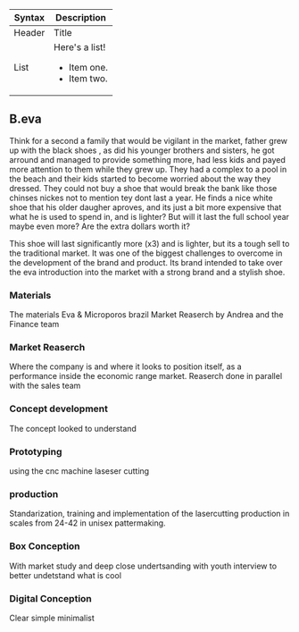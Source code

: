 
| Syntax      | Description |
| ----------- | ----------- |
| Header      | Title |
| List        | Here's a list! <ul><li>Item one.</li><li>Item two.</li></ul> |

## B.eva
Think for a second a family that would be vigilant in the market, father grew up with the black shoes , as did his younger brothers and sisters, he got arround and managed to provide something more, had less kids and payed more attention to them while they grew up. They had a complex to a pool in the beach and their kids started to become worried about the way they dressed. They could not buy a shoe that would break the bank like those chinses nickes not to mention tey dont last a year. He finds a nice white shoe that his older daugher aproves, and its just a bit more expensive that what he is used to spend in, and is lighter? But will it last the full school year maybe even more? Are the extra dollars worth it?

This shoe will last significantly more (x3) and is lighter, but its a tough sell to the traditional market. It was one of the biggest challenges to overcome in the development of the brand and product. Its brand intended to take over the eva introduction into the market with a strong brand and a stylish shoe.
### Materials
The materials Eva & Microporos brazil Market Reaserch by Andrea and the Finance team
### Market Reaserch
Where the company is and where it looks to position itself, as a performance inside the economic range market. Reaserch done in parallel with the sales team
### Concept development
The concept looked to understand
### Prototyping
using the cnc machine laseser cutting
### production
Standarization, training and implementation of the lasercutting production in scales from 24-42 in unisex pattermaking.
### Box Conception
With market study and deep close undertsanding with youth interview to better undetstand what is cool
### Digital Conception
Clear simple minimalist
